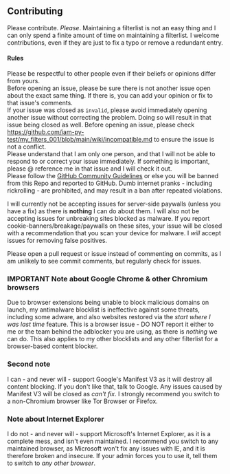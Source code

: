 ## Contributing
Please contribute. _Please_. Maintaining a filterlist is not an easy thing and I can only spend a finite amount of time on maintaining a filterlist. I welcome contributions, even if they are just to fix a typo or remove a redundant entry.

#### Rules
Please be respectful to other people even if their beliefs or opinions differ from yours. <br/>
Before opening an issue, please be sure there is not another issue open about the exact same thing. If there is, you can add your opinion or fix to that issue's comments. <br/>
If your issue was closed as `invalid`, please avoid immediately opening another issue without correcting the problem. Doing so will result in that issue being closed as well. Before opening an issue, please check https://github.com/iam-py-test/my_filters_001/blob/main/wiki/incompatible.md to ensure the issue is not a conflict. <br/>
Please understand that I am only one person, and that I will not be able to respond to or correct your issue immediately. If something is important, please @ reference me in that issue and I will check it out.<br/>
Please follow the [GitHub Community Guidelines](https://docs.github.com/en/github/site-policy/github-community-guidelines#what-is-not-allowed) or else you will be banned from this Repo and reported to GitHub. Dumb internet pranks - including rickrolling - are prohibited, and may result in a ban after repeated violations. <br/>

I will currently not be accepting issues for server-side paywalls (unless you have a fix) as there is **nothing** I can do about them. I will also not be accepting issues for unbreaking sites blocked as malware. If you report cookie-banners/breakage/paywalls on these sites, your issue will be closed with a recommendation that you scan your device for malware. I _will_ accept issues for removing false positives. <br>

Please open a pull request or issue instead of commenting on commits, as I am unlikely to see commit comments, but regularly check for issues.

### IMPORTANT Note about Google Chrome & other Chromium browsers
Due to browser extensions being unable to block malicious domains on launch, my antimalware blocklist is ineffective against some threats, including some adware, and also websites restored via the _start where I was last time_ feature. This is a browser issue - DO NOT report it either to me or the team behind the adblocker you are using, as there is _nothing_ we can do. This also applies to my other blocklists and any other filterlist for a browser-based content blocker. <br>

### Second note
I can - and never will - support Google's Manifest V3 as it will destroy all content blocking. If you don't like that, talk to Google. Any issues caused by Manifest V3 will be closed as _can't fix_. I strongly recommend you switch to a non-Chromium browser like Tor Browser or Firefox. 

### Note about Internet Explorer
I do not - and never will - support Microsoft's Internet Explorer, as it is a complete mess, and isn't even maintained. I recommend you switch to any maintained browser, as Microsoft won't fix any issues with IE, and it is therefore broken and insecure. If your admin forces you to use it, tell them to switch to _any other browser_.

